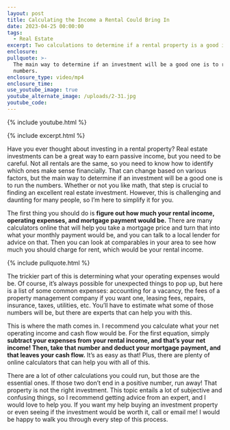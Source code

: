 ```yaml
---
layout: post
title: Calculating the Income a Rental Could Bring In
date: 2023-04-25 00:00:00
tags:
  - Real Estate
excerpt: Two calculations to determine if a rental property is a good investment.
enclosure:
pullquote: >-
  The main way to determine if an investment will be a good one is to run the
  numbers.
enclosure_type: video/mp4
enclosure_time:
use_youtube_image: true
youtube_alternate_image: /uploads/2-31.jpg
youtube_code:
---
```

{% include youtube.html %}

{% include excerpt.html %}

Have you ever thought about investing in a rental property? Real estate investments can be a great way to earn passive income, but you need to be careful. Not all rentals are the same, so you need to know how to identify which ones make sense financially. That can change based on various factors, but the main way to determine if an investment will be a good one is to run the numbers. Whether or not you like math, that step is crucial to finding an excellent real estate investment. However, this is challenging and daunting for many people, so I’m here to simplify it for you.&nbsp;

The first thing you should do is **figure out how much your rental income, operating expenses, and mortgage payment would be.** There are many calculators online that will help you take a mortgage price and turn that into what your monthly payment would be, and you can talk to a local lender for advice on that. Then you can look at comparables in your area to see how much you should charge for rent, which would be your rental income.&nbsp;

{% include pullquote.html %}

The trickier part of this is determining what your operating expenses would be. Of course, it’s always possible for unexpected things to pop up, but here is a list of some common expenses: accounting for a vacancy, the fees of a property management company if you want one, leasing fees, repairs, insurance, taxes, utilities, etc. You’ll have to estimate what some of those numbers will be, but there are experts that can help you with this.&nbsp;

This is where the math comes in. I recommend you calculate what your net operating income and cash flow would be. For the first equation, simply **subtract your expenses from your rental income, and that’s your net income! Then, take that number and deduct your mortgage payment, and that leaves your cash flow.** It’s as easy as that! Plus, there are plenty of online calculators that can help you with all of this.&nbsp;

There are a lot of other calculations you could run, but those are the essential ones. If those two don’t end in a positive number, run away! That property is not the right investment. This topic entails a lot of subjective and confusing things, so I recommend getting advice from an expert, and I would love to help you. If you want my help buying an investment property or even seeing if the investment would be worth it, call or email me! I would be happy to walk you through every step of this process.